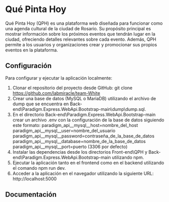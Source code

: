 # Qué Pinta Hoy

Qué Pinta Hoy (QPH) es una plataforma web diseñada para funcionar como una agenda cultural de la ciudad de Rosario. Su propósito principal es mostrar información sobre los próximos eventos que tendrán lugar en la ciudad, ofreciendo detalles relevantes sobre cada evento. Además, QPH permite a los usuarios y organizaciones crear y promocionar sus propios eventos en la plataforma.

## Configuración
Para configurar y ejecutar la aplicación localmente:

1) Clonar el repositorio del proyecto desde GitHub: git clone https://github.com/labmiracle/team-White
2) Crear una base de datos (MySQL o MariaDB) utilizando el archivo de dump que se encuentra en Back-end\Paradigm.Express.WebApi.Bootstrap-main\dump\dump.sql.
3) En el directorio Back-end\Paradigm.Express.WebApi.Bootstrap-main crear un archivo .env con la configuración de la base de datos siguiendo este formato:
  paradigm_api__mysql__host=nombre_del_host
  paradigm_api__mysql__user=nombre_del_usuario
  paradigm_api__mysql__password=contraseña_de_la_base_de_datos
  paradigm_api__mysql__database=nombre_de_la_base_de_datos
  paradigm_api__mysql__port=puerto (3306 por defecto)
4) Instalar las dependencias desde los directorios Front-end\QPH y Back-end\Paradigm.Express.WebApi.Bootstrap-main utilizando npm.
5) Ejecutar la aplicación tanto en el frontend como en el backend utilizando el comando npm run dev.
6) Acceder a la aplicación en el navegador utilizando la siguiente URL: http://localhost:5000

## Documentación


